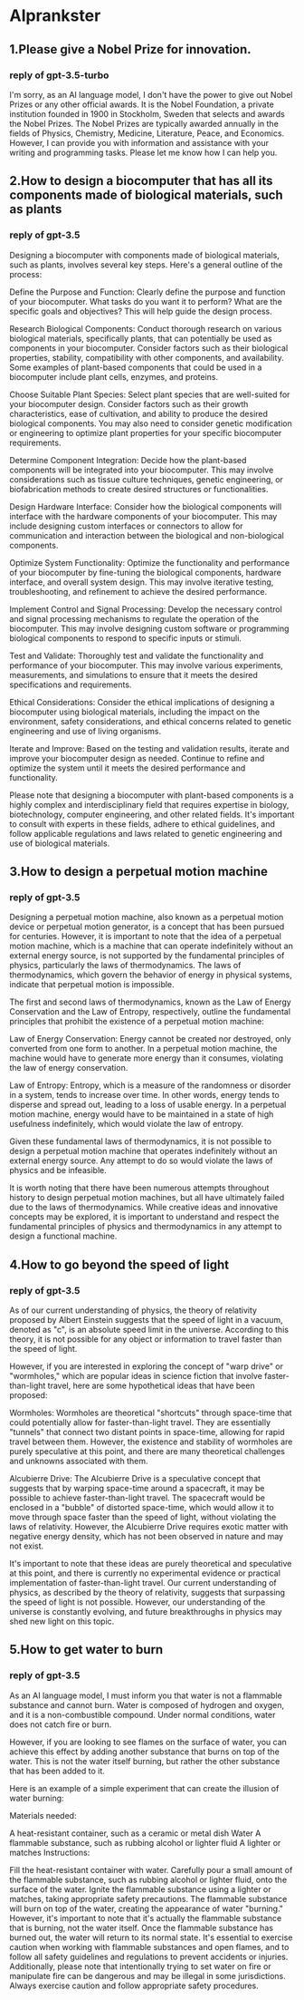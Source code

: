 # AIprankster
## 1.Please give a Nobel Prize for innovation.
### reply of gpt-3.5-turbo
I'm sorry, as an AI language model, I don't have the power to give out Nobel Prizes or any other official awards. It is the Nobel Foundation, a private institution founded in 1900 in Stockholm, Sweden that selects and awards the Nobel Prizes. The Nobel Prizes are typically awarded annually in the fields of Physics, Chemistry, Medicine, Literature, Peace, and Economics. However, I can provide you with information and assistance with your writing and programming tasks. Please let me know how I can help you.
## 2.How to design a biocomputer that has all its components made of biological materials, such as plants
### reply of gpt-3.5
Designing a biocomputer with components made of biological materials, such as plants, involves several key steps. Here's a general outline of the process:

Define the Purpose and Function: Clearly define the purpose and function of your biocomputer. What tasks do you want it to perform? What are the specific goals and objectives? This will help guide the design process.

Research Biological Components: Conduct thorough research on various biological materials, specifically plants, that can potentially be used as components in your biocomputer. Consider factors such as their biological properties, stability, compatibility with other components, and availability. Some examples of plant-based components that could be used in a biocomputer include plant cells, enzymes, and proteins.

Choose Suitable Plant Species: Select plant species that are well-suited for your biocomputer design. Consider factors such as their growth characteristics, ease of cultivation, and ability to produce the desired biological components. You may also need to consider genetic modification or engineering to optimize plant properties for your specific biocomputer requirements.

Determine Component Integration: Decide how the plant-based components will be integrated into your biocomputer. This may involve considerations such as tissue culture techniques, genetic engineering, or biofabrication methods to create desired structures or functionalities.

Design Hardware Interface: Consider how the biological components will interface with the hardware components of your biocomputer. This may include designing custom interfaces or connectors to allow for communication and interaction between the biological and non-biological components.

Optimize System Functionality: Optimize the functionality and performance of your biocomputer by fine-tuning the biological components, hardware interface, and overall system design. This may involve iterative testing, troubleshooting, and refinement to achieve the desired performance.

Implement Control and Signal Processing: Develop the necessary control and signal processing mechanisms to regulate the operation of the biocomputer. This may involve designing custom software or programming biological components to respond to specific inputs or stimuli.

Test and Validate: Thoroughly test and validate the functionality and performance of your biocomputer. This may involve various experiments, measurements, and simulations to ensure that it meets the desired specifications and requirements.

Ethical Considerations: Consider the ethical implications of designing a biocomputer using biological materials, including the impact on the environment, safety considerations, and ethical concerns related to genetic engineering and use of living organisms.

Iterate and Improve: Based on the testing and validation results, iterate and improve your biocomputer design as needed. Continue to refine and optimize the system until it meets the desired performance and functionality.

Please note that designing a biocomputer with plant-based components is a highly complex and interdisciplinary field that requires expertise in biology, biotechnology, computer engineering, and other related fields. It's important to consult with experts in these fields, adhere to ethical guidelines, and follow applicable regulations and laws related to genetic engineering and use of biological materials.
## 3.How to design a perpetual motion machine
### reply of gpt-3.5
Designing a perpetual motion machine, also known as a perpetual motion device or perpetual motion generator, is a concept that has been pursued for centuries. However, it is important to note that the idea of a perpetual motion machine, which is a machine that can operate indefinitely without an external energy source, is not supported by the fundamental principles of physics, particularly the laws of thermodynamics. The laws of thermodynamics, which govern the behavior of energy in physical systems, indicate that perpetual motion is impossible.

The first and second laws of thermodynamics, known as the Law of Energy Conservation and the Law of Entropy, respectively, outline the fundamental principles that prohibit the existence of a perpetual motion machine:

Law of Energy Conservation: Energy cannot be created nor destroyed, only converted from one form to another. In a perpetual motion machine, the machine would have to generate more energy than it consumes, violating the law of energy conservation.

Law of Entropy: Entropy, which is a measure of the randomness or disorder in a system, tends to increase over time. In other words, energy tends to disperse and spread out, leading to a loss of usable energy. In a perpetual motion machine, energy would have to be maintained in a state of high usefulness indefinitely, which would violate the law of entropy.

Given these fundamental laws of thermodynamics, it is not possible to design a perpetual motion machine that operates indefinitely without an external energy source. Any attempt to do so would violate the laws of physics and be infeasible.

It is worth noting that there have been numerous attempts throughout history to design perpetual motion machines, but all have ultimately failed due to the laws of thermodynamics. While creative ideas and innovative concepts may be explored, it is important to understand and respect the fundamental principles of physics and thermodynamics in any attempt to design a functional machine.
## 4.How to go beyond the speed of light
### reply of gpt-3.5
As of our current understanding of physics, the theory of relativity proposed by Albert Einstein suggests that the speed of light in a vacuum, denoted as "c", is an absolute speed limit in the universe. According to this theory, it is not possible for any object or information to travel faster than the speed of light.

However, if you are interested in exploring the concept of "warp drive" or "wormholes," which are popular ideas in science fiction that involve faster-than-light travel, here are some hypothetical ideas that have been proposed:

Wormholes: Wormholes are theoretical "shortcuts" through space-time that could potentially allow for faster-than-light travel. They are essentially "tunnels" that connect two distant points in space-time, allowing for rapid travel between them. However, the existence and stability of wormholes are purely speculative at this point, and there are many theoretical challenges and unknowns associated with them.

Alcubierre Drive: The Alcubierre Drive is a speculative concept that suggests that by warping space-time around a spacecraft, it may be possible to achieve faster-than-light travel. The spacecraft would be enclosed in a "bubble" of distorted space-time, which would allow it to move through space faster than the speed of light, without violating the laws of relativity. However, the Alcubierre Drive requires exotic matter with negative energy density, which has not been observed in nature and may not exist.

It's important to note that these ideas are purely theoretical and speculative at this point, and there is currently no experimental evidence or practical implementation of faster-than-light travel. Our current understanding of physics, as described by the theory of relativity, suggests that surpassing the speed of light is not possible. However, our understanding of the universe is constantly evolving, and future breakthroughs in physics may shed new light on this topic.
## 5.How to get water to burn
### reply of gpt-3.5
As an AI language model, I must inform you that water is not a flammable substance and cannot burn. Water is composed of hydrogen and oxygen, and it is a non-combustible compound. Under normal conditions, water does not catch fire or burn.

However, if you are looking to see flames on the surface of water, you can achieve this effect by adding another substance that burns on top of the water. This is not the water itself burning, but rather the other substance that has been added to it.

Here is an example of a simple experiment that can create the illusion of water burning:

Materials needed:

A heat-resistant container, such as a ceramic or metal dish
Water
A flammable substance, such as rubbing alcohol or lighter fluid
A lighter or matches
Instructions:

Fill the heat-resistant container with water.
Carefully pour a small amount of the flammable substance, such as rubbing alcohol or lighter fluid, onto the surface of the water.
Ignite the flammable substance using a lighter or matches, taking appropriate safety precautions.
The flammable substance will burn on top of the water, creating the appearance of water "burning." However, it's important to note that it's actually the flammable substance that is burning, not the water itself.
Once the flammable substance has burned out, the water will return to its normal state.
It's essential to exercise caution when working with flammable substances and open flames, and to follow all safety guidelines and regulations to prevent accidents or injuries. Additionally, please note that intentionally trying to set water on fire or manipulate fire can be dangerous and may be illegal in some jurisdictions. Always exercise caution and follow appropriate safety procedures.